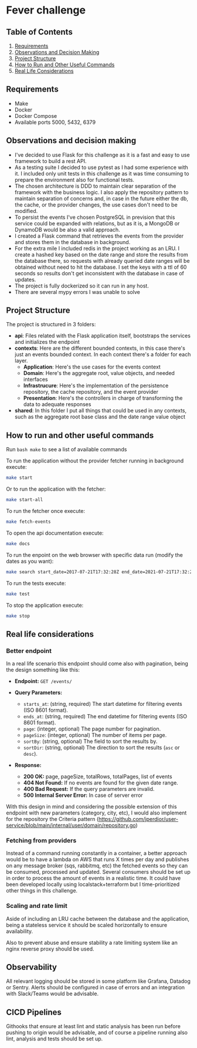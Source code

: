 # Fever challenge

## Table of Contents

1. [Requirements](#requirements)
2. [Observations and Decision Making](#observations-and-decision-making)
3. [Project Structure](#project-structure)
4. [How to Run and Other Useful Commands](#how-to-run-and-other-useful-commands)
5. [Real Life Considerations](#real-life-considerations)

## Requirements

- Make
- Docker
- Docker Compose
- Available ports 5000, 5432, 6379

## Observations and decision making

- I've decided to use Flask for this challenge as it is a fast and easy to use framework to build a rest API.
- As a testing suite I decided to use pytest as I had some experience with it. I included only unit tests in this challenge as it was time consuming to prepare the environment also for functional tests.
- The chosen architecture is DDD to maintain clear separation of the framework with the business logic. I also apply the repository pattern to maintain separation of concerns and, in case in the future either the db, the cache, or the provider changes, the use cases don't need to be modified.
- To persist the events I've chosen PostgreSQL in prevision that this service could be expanded with relations, but as it is, a MongoDB or DynamoDB would be also a valid approach.
- I created a Flask command that retrieves the events from the provider and stores them in the database in background.
- For the extra mile I included redis in the project working as an LRU. I create a hashed key based on the date range and store the results from the database there, so requests with already queried date ranges will be obtained without need to hit the database. I set the keys with a ttl of 60 seconds so results don't get inconsistent with the database in case of updates.
- The project is fully dockerized so it can run in any host.
- There are several mypy errors I was unable to solve

## Project Structure

The project is structured in 3 folders:
- **api**: Files related with the Flask application itself, bootstraps the services and initializes the endpoint
- **contexts**: Here are the different bounded contexts, in this case there's just an events bounded context. In each context there's a folder for each layer.
    - **Application**: Here's the use cases for the events context
    - **Domain**: Here's the aggregate root, value objects, and needed interfaces
    - **Infrastrucure**: Here's the implementation of the persistence repository, the cache repository, and the event provider 
    - **Presentation**: Here's the controllers in charge of transforming the data to adequate responses
- **shared**: In this folder I put all things that could be used in any contexts, such as the aggregate root base class and the date range value object

## How to run and other useful commands

Run ```bash make``` to see a list of available commands


To run the application without the provider fetcher running in background execute:

```bash
make start
```

Or to run the application with the fetcher:

```bash
make start-all
```

To run the fetcher once execute:

```bash
make fetch-events
```

To open the api documentation execute:

```bash
make docs
```

To run the enpoint on the web browser with specific data run (modify the dates as you want):

```bash
make search start_date=2017-07-21T17:32:28Z end_date=2021-07-21T17:32:28Z
```

To run the tests execute:

```bash
make test
```

To stop the application execute:

```bash
make stop
```

## Real life considerations

### Better endpoint

In a real life scenario this endpoint should come also with pagination, being the design something like this:

- **Endpoint:** `GET /events/`
- **Query Parameters:**
  - `starts_at`: (string, required) The start datetime for filtering events (ISO 8601 format).
  - `ends_at`: (string, required) The end datetime for filtering events (ISO 8601 format).
  - `page`: (integer, optional) The page number for pagination.
  - `pageSize`: (integer, optional) The number of items per page.
  - `sortBy`: (string, optional) The field to sort the results by.
  - `sortDir`: (string, optional) The direction to sort the results (`asc` or `desc`).

- **Response:**
  - **200 OK:** page, pageSize, totalRows, totalPages, list of events
  - **404 Not Found:** If no events are found for the given date range.
  - **400 Bad Request:** If the query parameters are invalid.
  - **500 Internal Server Error:** In case of server error

With this design in mind and considering the possible extension of this endpoint with new parameters (category, city, etc), I would also implement for the repository the Criteria pattern (https://github.com/jperdior/user-service/blob/main/internal/user/domain/repository.go)

### Fetching from providers

Instead of a command running constantly in a container, a better approach would be to have a lambda on AWS that runs X times per day and publishes on any message broker (sqs, rabbitmq, etc) the fetched events so they can be consumed, processed and updated. Several consumers should be set up in order to process the amount of events in a realistic time. It could have been developed locally using localstack+terraform but I time-prioritized other things in this challenge.

### Scaling and rate limit

Aside of including an LRU cache between the database and the application, being a stateless service it should be scaled horizontally to ensure availability.

Also to prevent abuse and ensure stability a rate limiting system like an nginx reverse proxy should be used.

## Observability

All relevant logging should be stored in some platform like Grafana, Datadog or Sentry. Alerts should be configured in case of errors and an integration with Slack/Teams would be advisable.

## CICD Pipelines

Githooks that ensure at least lint and static analysis has been run before pushing to origin would be advisable, and of course a pipeline running also lint, analysis and tests should be set up.